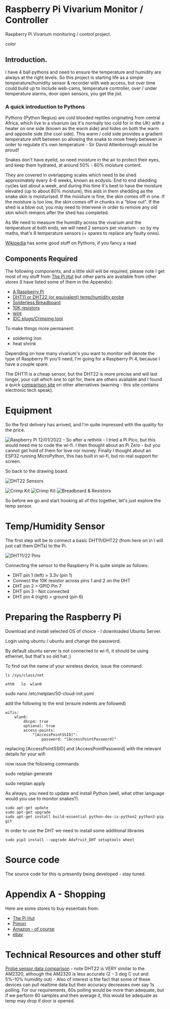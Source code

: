 # Raspberry Pi Vivarium Monitor / Controller
Raspberry Pi Vivarium monitoring / control project.

color 

## Introduction.
I have 4 ball pythons and need to ensure the temperature and humidity are always at the right levels.  So this project is starting life as a simple temperature/humidity sensor & recorder with web access, but over time could build up to include web-cams, temperature controller, over / under temperature alarms, door open sensors, you get the jist.


### A quick introduction to Pythons
Pythons (Python Regius) are cold blooded reptiles originating from central Africa, which live in a vivarium (as it's normally too cold for in the UK) with a heater on one side (known as the warm side) and hides on both the warm and opposite side (the cool side). This warm / cold side provides a gradient temperature shift between so allowing the snake to move freely between in order to regulate it's own temperature - Sir David Attenborough would be proud!

Snakes don't have eyelid, so need moisture in the air to protect their eyes, and keep them hydrated, at around 50% - 60% moisture content.

They are covered in overlapping scales which need to be shed approximately every 4-6 weeks, known as ecdysis.  End to end shedding cycles last about a week, and during this time it's best to have the moisture elevated (up to about 80% moisture), this aids in them shedding as the snake skin is moisturised.  If the moisture is fine, the skin comes off in one.  If the moisture is too low, the skin comes off in chunks in a "blow out".  If the shed is a blow out, you may need to intervene in order to remove any old skin which remains after the shed has completed.

As We need to measure the humidity across the vivarium and the temperature at both ends, we will need 2 sensors per vivarium - so by my maths, that's 8 temperature sensors (+ spares to replace any faulty ones).

[Wikipedia](https://en.wikipedia.org/wiki/Ball_python) has some good stuff on Pythons, if you fancy a read

## Components Required
The following components, and a little skill will be required, please note I get most of my stuff from [The Pi Hut](https://thepihut.com/collections/raspberry-pi-store) but other parts are available from other stores (I have listed some of them in the Appendix):
- [A Raspberry Pi](https://thepihut.com/collections/raspberry-pi/products/raspberry-pi-4-model-b) 
- [DHT11 or DHT22 (or equivalent) temp/humidity probe](https://www.amazon.co.uk/gp/product/B08HCHVC3W/)
- [Solderless Breadboard](https://www.amazon.co.uk/gp/product/B08V183BFJ/)
- [10K resistors](https://www.amazon.co.uk/gp/product/B091LYNNT5/)
- [wire](https://www.amazon.co.uk/gp/product/B07G72DRKC/)
- [IDC plugs/Crimping tool](https://www.amazon.co.uk/gp/product/B07VV3V6RP/)

To make things more permanent:
- soldering iron
- heat shrink

Depending on how many vivarium's you want to monitor will denote the type of Raspberry Pi you'll need, I'm going for a Raspberry Pi 4, because I have a couple spare.

The DHT11 is a cheap sensor, but the DHT22 is more precise and will last longer, your call which one to opt for, there are others available and I found a quick [comparison site](https://kandrsmith.org/RJS/Misc/Hygrometers/calib_many.html) on other alternatives (warning - this site contains electronic tech speak).

# Equipment
So the first delivery has arrived, and I'm quite impressed with the quality for the price.

![Raspberry Pi](/images/raspberry_pi.jpg)
12/01/2022 - So after a rethink - I tried a Pi Pico, but this would need me to code the wi-fi.
I then thought about an Pi Zero - but you cannot get hold of them for love nor money.
Finally I thought about an ESP32 running MicroPython, this has built in wi-fi, but no real support for screen.

So back to the drawing board.

![DHT22 Sensors](images/dht_sensors.jpg)

![Crimp Kit](/images/crimping_kit_outside.jpg)
![Crimp Kit](/images/crimping_kit_inside.jpg)
![Breadboard & Resistors](/images/resistors_breadbord.jpg)

So before we go and start hooking all of this together, let's just explore the temp sensor.

# Temp/Humidity Sensor
The first step will be to connect a basic DHT11/DHT22 (from here on in I will just call them DHTs) to the Pi.

![DHT11/22 Pins](/images/dht22_pinout.jpg)

Connecting the sensor to the Raspberry Pi is quite simple as follows:

- DHT pin 1 (left) > 3.3v (pin 1)
- Connect the 10K resistor across pins 1 and 2 on the DHT
- DHT pin 2 > GPIO Pin 7
- DHT pin 3 - Not connected
- DHT pin 4 (right) > ground (pin 6) 

# Preparing the Raspberry Pi
Download and install selected OS of choice - I downloaded Ubuntu Server.

Login using ubuntu / ubuntu and change the password.

By default ubuntu server is not connected to wi-fi, it should be using ethernet, but that's so old hat ;)

To find out the name of your wireless device, issue the command:

    ls /sys/class/net

    eth0   lo  wlan0

sudo nano /etc/netplan/50-cloud-init.yaml

add the following to the end (ensure indents are followed)

    wifis:
        wlan0:
            dhcp4: true
            optional: true
            access-points: 
                "[AccessPointSSID]":
                    password: "[AccessPointPassword]"

replacing [AccessPointSSID] and [AccessPointPassword] with the relevant details for your wifi

now issue the following commands

sudo netplan generate

sudo netplan apply


As always, you need to update and install Python (well, what other language would you use to monitor snakes?).

    sudo apt-get update
    sudo apt-get upgrade
    sudo apt-get install build-essential python-dev-is-python2 python3-pip git

In order to use the DHT we need to install some additional libraries

    sudo pip3 install --upgrade Adafruit_DHT setuptools wheel
    

# Source code
The source code for this is presently being developed - stay tuned.

# Appendix A - Shopping
Here are some stores to buy essentials from:

- [The Pi Hut](https://thepihut.com/collections/raspberry-pi-store) 
- [Pimori](https://shop.pimoroni.com/)
- [Amazon - of course](https://www.amazon.co.uk)
- [ebay](https://www.ebay.co.uk)


# Technical Resources and other stuff

[Probe sensor data comparison](https://kandrsmith.org/RJS/Misc/Hygrometers/calib_many.html) - note DHT22 is VERY similar to the AM2320, although the AM2320 is less accurate (2 - 3 deg C out and 5%-10% humidity out) - Also of interest is the fact that some of these devices can pull realtime data but their accuracy decreases over say 1s polling. For our requirements, 60s polling would be more than adequate, but if we perform 60 samples and then average it, this would be adequate as temp may drop if door is opened.

